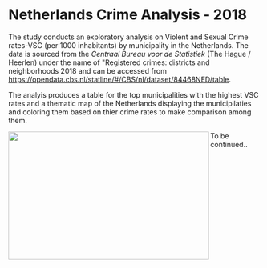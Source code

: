 # Netherlands Crime Analysis - 2018

The study conducts an exploratory analysis on Violent and Sexual Crime rates-VSC (per 1000 inhabitants) by municipality in the Netherlands. The data is sourced from the *Centraal Bureau voor de Statistiek* (The Hague / Heerlen) under the name of "Registered crimes: districts and neighborhoods 2018 and can be accessed from https://opendata.cbs.nl/statline/#/CBS/nl/dataset/84468NED/table.

The analyis produces a table for the top municipalities with the highest VSC rates and a thematic map of the Netherlands displaying the municipilaties and coloring them based on thier crime rates to make comparison among them. 



<img align="left" width="400" height="256" src="/muratko357.github.io/tree/main/Images/NL_crime_rates.png">

To be continued..
